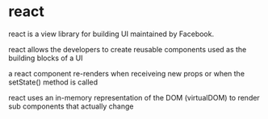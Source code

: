 # react

react is a view library for building UI maintained by Facebook.

react allows the developers to create reusable components used as the building blocks of a UI

a react component re-renders when receiveing new props or when the setState() method is called

react uses an in-memory representation of the DOM (virtualDOM) to render sub components that actually change